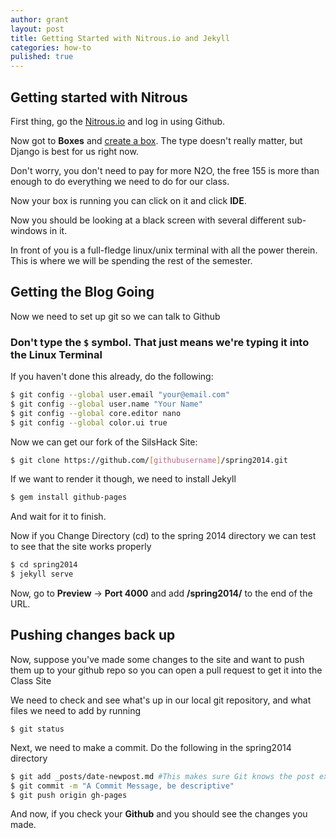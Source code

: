 ```yaml
---
author: grant
layout: post
title: Getting Started with Nitrous.io and Jekyll
categories: how-to
pulished: true
---
```




## Getting started with Nitrous 

First thing, go the [Nitrous.io](https://www.nitrous.io/join/R2AIjhSAO64) and log in using Github. 

Now got to **Boxes** and [create a box](https://www.nitrous.io/app#/intro/create). The type doesn't really matter, but Django is  best for us right now.

Don't worry, you don't need to pay for more N2O, the free 155 is more than enough to do everything we need to do for our class. 

Now your box is running you can click on it and click **IDE**.  

Now you should be looking at a black screen with several different sub-windows in it. 

In front of you is a full-fledge linux/unix terminal with all the power therein. This is where we will be spending the rest of the semester.

## Getting the Blog Going

Now we need to set up git so we can talk to Github

### Don't type the `$` symbol. That just means we're typing it into the Linux Terminal

If you haven't done this already, do the following:

```bash  
$ git config --global user.email "your@email.com"
$ git config --global user.name "Your Name"
$ git config --global core.editor nano
$ git config --global color.ui true
```

Now we can get our fork of the SilsHack Site:

```bash  
$ git clone https://github.com/[githubusername]/spring2014.git 
```  

If we want to render it though, we need to install Jekyll

```bash  
$ gem install github-pages
```

And wait for it to finish.

Now if you Change Directory (cd) to the spring 2014 directory we can test to see that the site works properly

```bash
$ cd spring2014
$ jekyll serve
```

Now, go to **Preview** -> **Port 4000** and add **/spring2014/** to the end of the URL.

## Pushing changes back up

Now, suppose you've made some changes to the site and want to push them up to your github repo so you can open a pull request to get it into the Class Site

We need to check and see what's up in our local git repository, and what files we need to add by running

```
$ git status
```

Next, we need to make a commit. Do the following in the spring2014 directory



```bash
$ git add _posts/date-newpost.md #This makes sure Git knows the post exists
$ git commit -m "A Commit Message, be descriptive"
$ git push origin gh-pages
```

And now, if you check your **Github** and you should see the changes you made.
